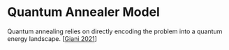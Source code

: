 # Quantum Annealer Model

Quantum annealing relies on directly encoding the problem into a quantum energy landscape. [[Giani 2021](https://doi.org/10.1007/s42979-021-00786-3)]